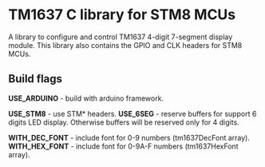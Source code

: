 # TM1637 C library for STM8 MCUs

A library to configure and control TM1637 4-digit 7-segment display module. This library also contains the GPIO and CLK headers for STM8 MCUs.

## Build flags
**USE_ARDUINO** - build with arduino framework.

**USE_STM8** - use STM* headers.
**USE_6SEG** - reserve buffers for support 6 digits LED display. Otherwise buffers will be reserved only for 4 digits.

**WITH_DEC_FONT** - include font for 0-9 numbers (tm1637DecFont array).
**WITH_HEX_FONT** - include font for 0-9A-F numbers (tm1637HexFont array).